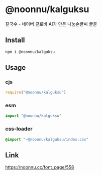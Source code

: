 # @noonnu/kalguksu
칼국수 - 네이버 클로바 AI가 만든 나눔손글씨 글꼴

## Install
```sh
npm i @noonnu/kalguksu
```
## Usage
### cjs
```js
require("@noonnu/kalguksu")
```
### esm
```js
import "@noonnu/kalguksu"
```
### css-loader
```css
@import "~@noonnu/kalguksu/index.css"
```

## Link
https://noonnu.cc/font_page/558